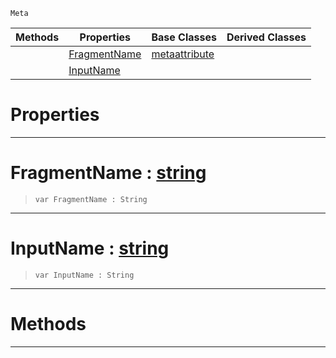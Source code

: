  `Meta`

|Methods|Properties|Base Classes|Derived Classes|
|---|---|---|---|
| |[ FragmentName](https://github.com/ZilchEngine/ZilchDocs/blob/master/code_reference/class_reference/metashaderinput.markdown#fragmentname-zilch-engine)|[metaattribute](https://github.com/ZilchEngine/ZilchDocs/blob/master/code_reference/class_reference/metaattribute.markdown)| |
| |[ InputName](https://github.com/ZilchEngine/ZilchDocs/blob/master/code_reference/class_reference/metashaderinput.markdown#inputname-zilch-engine-do)| | |


 #  Properties


---  
 #  FragmentName : [string](https://github.com/ZilchEngine/ZilchDocs/blob/master/code_reference/nada_base_types/string.markdown)

> 
> ``` lang=cpp, name=Nada
> var FragmentName : String


---  
 #  InputName : [string](https://github.com/ZilchEngine/ZilchDocs/blob/master/code_reference/nada_base_types/string.markdown)

> 
> ``` lang=cpp, name=Nada
> var InputName : String


---  
 #  Methods


---  
 

 